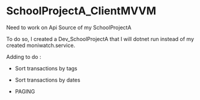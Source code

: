 # SchoolProjectA_ClientMVVM



Need to work on Api Source of my SchoolProjectA

To do so, I created a  Dev_SchoolProjectA that I will dotnet run instead of my created moniwatch.service.



Adding to do : 

- Sort transactions by tags

- Sort transactions by dates

- PAGING